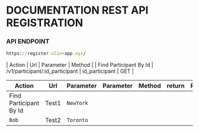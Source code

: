 # DOCUMENTATION REST API REGISTRATION

### API ENDPOINT
```ruby
https://register.ulin-app.xyz/
```

| Action                  | Url                             | Parameter        | Method  |
| Find Participant By Id  | /v1/participant/:id_participant | id_participant   | GET     |


| Action        | Url           | Parameter   | Parameter        | Method           | return   | Result   |
| ------------- | ------------- | --------    | ---------------- | ---------------- | -------- | -------- |
| Find Participant By Id  | Test1         | `NewYork`   |
| `Bob`         | Test2         | `Toronto`   |
